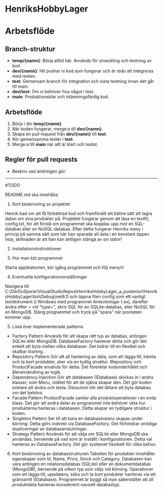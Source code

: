 # HenriksHobbyLager

# Arbetsflöde

## Branch-struktur
- **temp/{namn}**: Börja alltid här. Används för utveckling och testning av kod.
- **dev/{namn}**: Hit pushar ni kod som fungerar och är redo att integreras med resten.
- **test**: Gemensam branch för integration och sista testning innan det går till main.
- **dev/test**: Om vi behöver fixa något i test.
- **main**: Produktionsklar och inlämningsfärdig kod.

## Arbetsflöde
1. Börja i din **temp/{namn}**.
2. När koden fungerar, merge:a till **dev/{namn}**.
3. Skapa en pull request från **dev/{namn}** till **test**.
4. Kör gemensamma tester i **test**.
5. Merge:a till **main** när allt är klart och testat.

## Regler för pull requests
- Beskriv vad ändringen gör.
---------

#TODO

README.md ska innehålla:
1. Kort beskrivning av projektet

Henrik bad om att få förbättrad kod och framförallt ett bättre sätt att lagra datan om sina produkter på. 
Projektet fungerar genom att läsa en textfil, config.txt, för att förstå om programmet ska kopplas upp mot en SQL-databas eller en NoSQL-databas.
Efter detta fungerar Henriks meny i princip på samma sätt som när han sparade all data i en konstant öppen lista, skillnaden är att han kan äntligen stänga av sin dator!


2. Installationsinstruktioner




3. Hur man kör programmet

Starta applikationen, kör igång programmet och följ menyn!

4. Eventuella konfigurationsinställningar

Navigera till C:\DärDuSparar\VisualStudioRepos\HenriksHobbyLager_a_posteriori\HenriksHobbyLager\bin\Debug\net8.0
och öppna filen config som ett vanligt textdokument (i Windows med programmet Anteckningar t.ex), därefter ändra efter = vid "type=", skriv SQL för en SQLite-databas, eller NoSQL för en MongoDB. 
Stäng programmet och tryck på "spara" när prompten kommer upp. 

5. Lista över implementerade patterns

+ Factory Pattern
  Används för att skapa rätt typ av databas, antingen SQLite eller MongoDB. DatabaseFactory hanterar detta och gör det enkelt att byta mellan olika databaser. Det bidrar till en flexibel och skalbar lösning.
+ Repository Pattern
  Gör att all hantering av data, som att lägga till, hämta och ta bort produkter, sker via en tydlig struktur. IRepository och ProductFacade används för detta. Det förenklar kodunderhållet och återanvändning av logik.
+ Dependency Injection
  Gör att databasen (IDatabase) skickas in i andra klasser, som Menu, istället för att de själva skapar den. Det gör koden enklare att ändra och testa. Dessutom blir det lättare att byta databas om det behövs.
+ Facade Pattern
  ProductFacade samlar alla produktoperationer i en enda klass. Det gör att andra delar av programmet inte behöver veta hur produkterna hanteras i databasen. Detta skapar en tydligare struktur i koden.
+ Singleton Pattern
  Ser till att bara en databasinstans skapas under körning. Detta görs indirekt via DatabaseFactory. Det förhindrar onödiga dupliceringar av databasanslutningar.
+ Strategy Pattern
  Används för att välja om SQLite eller MongoDB ska användas, beroende på vad som är inställt i konfigurationen. Detta val hanteras av DatabaseFactory. Det gör systemet flexibelt för olika behov.

6. Kort beskrivning av databasstrukturen
Tabellen för produkter innehåller egenskaper som Id, Name, Price, Stock och Category. Databasen kan vara antingen en relationsdatabas (SQLite) eller en dokumentdatabas (MongoDB), beroende på vilken typ som väljs vid körning. Operationer som att lägga till, uppdatera, söka och ta bort produkter hanteras via ett gränssnitt (IDatabase).
Programmet är byggt så man säkerställer att all produktdata hanteras konsekvent oavsett databastyp.

